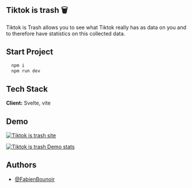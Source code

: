 
## Tiktok is trash 🗑

Tiktok is Trash allows you to see what Tiktok really has as data on you and to therefore have statistics on this collected data.



## Start Project

```bash
  npm i
  npm run dev
```



## Tech Stack

**Client:** Svelte, vite


## Demo

[![Tiktok is trash site](https://media.discordapp.net/attachments/1014101467126304798/1070089117544755270/image.png?width=2630&height=1289)](https://tit.bounsbot.com/)

[![Tiktok is trash Demo stats](https://media.discordapp.net/attachments/1014101467126304798/1070089368422850691/image.png?width=1616&height=1290)](https://tit.bounsbot.com/)




## Authors

- [@FabienBounoir](https://www.github.com/FabienBounoir)


